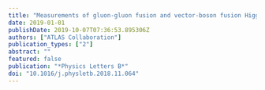 ```yaml
---
title: "Measurements of gluon-gluon fusion and vector-boson fusion Higgs boson production cross-sections in the H → WW⁎ → eνμν decay channel in pp collisions at √s=13TeV with the ATLAS detector"
date: 2019-01-01
publishDate: 2019-10-07T07:36:53.895306Z
authors: ["ATLAS Collaboration"]
publication_types: ["2"]
abstract: ""
featured: false
publication: "*Physics Letters B*"
doi: "10.1016/j.physletb.2018.11.064"
---
```


